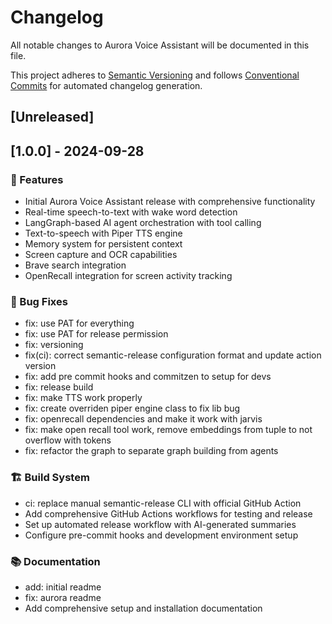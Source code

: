 # Changelog

All notable changes to Aurora Voice Assistant will be documented in this file.

This project adheres to [Semantic Versioning](https://semver.org/spec/v2.0.0.html)
and follows [Conventional Commits](https://www.conventionalcommits.org/) for automated changelog generation.

<!-- 
This changelog is automatically updated by python-semantic-release.
Manual edits will be preserved when new releases are added.
-->

## [Unreleased]

## [1.0.0] - 2024-09-28

### 🚀 Features
- Initial Aurora Voice Assistant release with comprehensive functionality
- Real-time speech-to-text with wake word detection
- LangGraph-based AI agent orchestration with tool calling
- Text-to-speech with Piper TTS engine
- Memory system for persistent context
- Screen capture and OCR capabilities
- Brave search integration
- OpenRecall integration for screen activity tracking

### 🐛 Bug Fixes
- fix: use PAT for everything
- fix: use PAT for release permission  
- fix: versioning
- fix(ci): correct semantic-release configuration format and update action version
- fix: add pre commit hooks and commitzen to setup for devs
- fix: release build
- fix: make TTS work properly
- fix: create overriden piper engine class to fix lib bug
- fix: openrecall dependencies and make it work with jarvis
- fix: make open recall tool work, remove embeddings from tuple to not overflow with tokens
- fix: refactor the graph to separate graph building from agents

### 🏗️ Build System
- ci: replace manual semantic-release CLI with official GitHub Action
- Add comprehensive GitHub Actions workflows for testing and release
- Set up automated release workflow with AI-generated summaries
- Configure pre-commit hooks and development environment setup

### 📚 Documentation
- add: initial readme
- fix: aurora readme
- Add comprehensive setup and installation documentation
